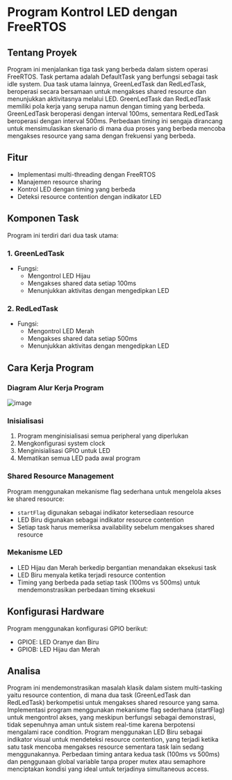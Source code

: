 # Program Kontrol LED dengan FreeRTOS

## Tentang Proyek
Program ini menjalankan tiga task yang berbeda dalam sistem operasi FreeRTOS. Task pertama adalah DefaultTask yang berfungsi sebagai task idle system. Dua task utama lainnya, GreenLedTask dan RedLedTask, beroperasi secara bersamaan untuk mengakses shared resource dan menunjukkan aktivitasnya melalui LED.
GreenLedTask dan RedLedTask memiliki pola kerja yang serupa namun dengan timing yang berbeda. GreenLedTask beroperasi dengan interval 100ms, sementara RedLedTask beroperasi dengan interval 500ms. Perbedaan timing ini sengaja dirancang untuk mensimulasikan skenario di mana dua proses yang berbeda mencoba mengakses resource yang sama dengan frekuensi yang berbeda.
## Fitur
- Implementasi multi-threading dengan FreeRTOS
- Manajemen resource sharing
- Kontrol LED dengan timing yang berbeda
- Deteksi resource contention dengan indikator LED

## Komponen Task
Program ini terdiri dari dua task utama:
### 1. GreenLedTask
- Fungsi:
  - Mengontrol LED Hijau
  - Mengakses shared data setiap 100ms
  - Menunjukkan aktivitas dengan mengedipkan LED

### 2. RedLedTask
- Fungsi:
  - Mengontrol LED Merah
  - Mengakses shared data setiap 500ms
  - Menunjukkan aktivitas dengan mengedipkan LED

## Cara Kerja Program

### Diagram Alur Kerja Program
![image](https://github.com/user-attachments/assets/5c7b975f-75cf-42a4-a995-ed90af659f85)

### Inisialisasi
1. Program menginisialisasi semua peripheral yang diperlukan
2. Mengkonfigurasi system clock
3. Menginisialisasi GPIO untuk LED
4. Mematikan semua LED pada awal program

### Shared Resource Management
Program menggunakan mekanisme flag sederhana untuk mengelola akses ke shared resource:
- `startFlag` digunakan sebagai indikator ketersediaan resource
- LED Biru digunakan sebagai indikator resource contention
- Setiap task harus memeriksa availability sebelum mengakses shared resource

### Mekanisme LED
- LED Hijau dan Merah berkedip bergantian menandakan eksekusi task
- LED Biru menyala ketika terjadi resource contention
- Timing yang berbeda pada setiap task (100ms vs 500ms) untuk mendemonstrasikan perbedaan timing eksekusi

## Konfigurasi Hardware
Program menggunakan konfigurasi GPIO berikut:
- GPIOE: LED Oranye dan Biru
- GPIOB: LED Hijau dan Merah

## Analisa 
Program ini mendemonstrasikan masalah klasik dalam sistem multi-tasking yaitu resource contention, di mana dua task (GreenLedTask dan RedLedTask) berkompetisi untuk mengakses shared resource yang sama. Implementasi program menggunakan mekanisme flag sederhana (startFlag) untuk mengontrol akses, yang meskipun berfungsi sebagai demonstrasi, tidak sepenuhnya aman untuk sistem real-time karena berpotensi mengalami race condition. 
Program menggunakan LED Biru sebagai indikator visual untuk mendeteksi resource contention, yang terjadi ketika satu task mencoba mengakses resource sementara task lain sedang menggunakannya. Perbedaan timing antara kedua task (100ms vs 500ms) dan penggunaan global variable tanpa proper mutex atau semaphore menciptakan kondisi yang ideal untuk terjadinya simultaneous access.
